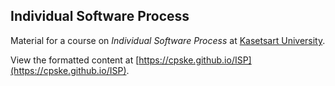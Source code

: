 ## Individual Software Process

Material for a course on *Individual Software Process* at [Kasetsart University](http://www.ku.th).

View the formatted content at [https://cpske.github.io/ISP](https://cpske.github.io/ISP).


